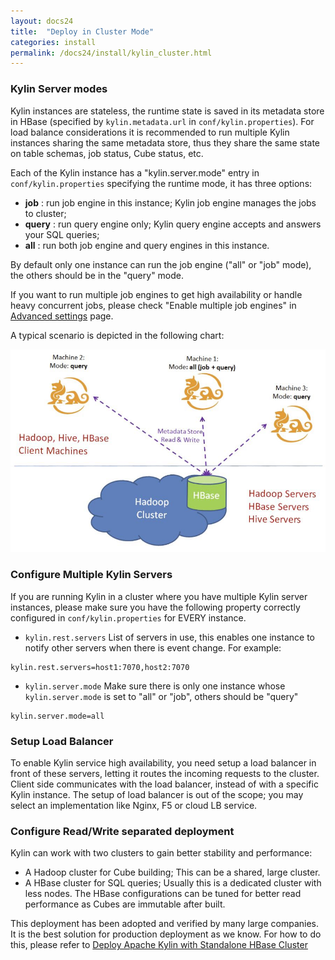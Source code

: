 ```yaml
---
layout: docs24
title:  "Deploy in Cluster Mode"
categories: install
permalink: /docs24/install/kylin_cluster.html
---
```



### Kylin Server modes

Kylin instances are stateless, the runtime state is saved in its metadata store in HBase (specified by `kylin.metadata.url` in `conf/kylin.properties`). For load balance considerations it is recommended to run multiple Kylin instances sharing the same metadata store, thus they share the same state on table schemas, job status, Cube status, etc.

Each of the Kylin instance has a "kylin.server.mode" entry in `conf/kylin.properties` specifying the runtime mode, it has three options: 

 *  **job** : run job engine in this instance; Kylin job engine manages the jobs to cluster;
 *  **query** : run query engine only; Kylin query engine accepts and answers your SQL queries;
 *  **all** : run both job engine and query engines in this instance. 

 By default only one instance can run the job engine ("all" or "job" mode), the others should be in the "query" mode. 

 If you want to run multiple job engines to get high availability or handle heavy concurrent jobs, please check "Enable multiple job engines" in [Advanced settings](advance_settings.html) page.

A typical scenario is depicted in the following chart:

![](../../images/install/kylin_server_modes.png)

### Configure Multiple Kylin Servers

If you are running Kylin in a cluster where you have multiple Kylin server instances, please make sure you have the following property correctly configured in `conf/kylin.properties` for EVERY instance.

 *  `kylin.rest.servers`
	List of servers in use, this enables one instance to notify other servers when there is event change. For example: 

```
kylin.rest.servers=host1:7070,host2:7070
```

 *  `kylin.server.mode`
	Make sure there is only one instance whose `kylin.server.mode` is set to "all" or "job", others should be "query"

```
kylin.server.mode=all
```

### Setup Load Balancer 

To enable Kylin service high availability, you need setup a load balancer in front of these servers, letting it routes the incoming requests to the cluster. Client side communicates with the load balancer, instead of with a specific Kylin instance. The setup of load balancer is out of the scope; you may select an implementation like Nginx, F5 or cloud LB service. 
	

### Configure Read/Write separated deployment

Kylin can work with two clusters to gain better stability and performance:

 * A Hadoop cluster for Cube building; This can be a shared, large cluster.
 * A HBase cluster for SQL queries; Usually this is a dedicated cluster with less nodes. The HBase configurations can be tuned for better read performance as Cubes are immutable after built.  

This deployment has been adopted and verified by many large companies. It is the best solution for production deployment as we know. For how to do this, please refer to [Deploy Apache Kylin with Standalone HBase Cluster](/blog/2016/06/10/standalone-hbase-cluster/)
